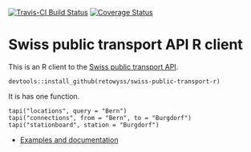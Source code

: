 [![Travis-CI Build Status](https://travis-ci.org/retowyss/swiss-public-transport-r.svg?branch=master)](https://travis-ci.org/retowyss/swiss-public-transport-r)
[![Coverage Status](https://codecov.io/gh/retowyss/swiss-public-transport-r/branch/master/graph/badge.svg)](https://codecov.io/github/retowyss/swiss-public-transport-r?branch=master)




# Swiss public transport API R client

This is an R client to the [Swiss public transport API](http://transport.opendata.ch/). 

```
devtools::install_github(retowyss/swiss-public-transport-r)
```

It is has one function.

```
tapi("locations", query = "Bern")
tapi("connections", from = "Bern", to = "Burgdorf")
tapi("stationboard", station = "Burgdorf")
```

* [Examples and documentation](//retowyss.github.io/swiss-public-transport-r)

